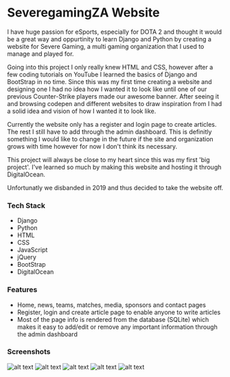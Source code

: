 # SeveregamingZA Website

I have huge passion for eSports, especially for DOTA 2 and thought it would be a great way and oppurtinity to learn Django and Python by creating a website for Severe Gaming, a multi gaming organization that I used to manage and played for. 

Going into this project I only really knew HTML and CSS, however after a few coding tutorials on YouTube I learned the basics of Django and BootStrap in no time. Since this was my first time creating a website and designing one I had no idea how I wanted it to look like until one of our previous Counter-Strike players made our awesome banner. After seeing it and browsing codepen and different websites to draw inspiration from I had a solid idea and vision of how I wanted it to look like.

Currently the website only has a register and login page to create articles. The rest I still have to add through the admin dashboard. This is definitly something I would like to change in the future if the site and organization grows with time however for now I don't think its necessary.

This project will always be close to my heart since this was my first 'big project'. I've learned so much by making this website and hosting it through DigitalOcean. 

Unfortunatly we disbanded in 2019 and thus decided to take the website off.

### Tech Stack 
- Django
- Python
- HTML
- CSS
- JavaScript
- jQuery
- BootStrap
- DigitalOcean

### Features
- Home, news, teams, matches, media, sponsors and contact pages
- Register, login and create article page to enable anyone to write articles
- Most of the page info is rendered from the database (SQLite) which makes it easy to add/edit or remove any important information through the admin dashboard

### Screenshots
![alt text][Welcome Page]
![alt text][Welcome Page Two] 
![alt text][Latest News Page]
![alt text][Article Page]
![alt text][Severe DOTA2]

[Welcome Page]:https://bitvivaz.com/personal/assets/webdev/severegamingza/images/home.png "Welcome Home Page"
[Welcome Page Two]:https://bitvivaz.com/personal/assets/webdev/severegamingza/images/home2.png "Welcome Home Page Two"
[Latest News Page]:https://bitvivaz.com/personal/assets/webdev/severegamingza/images/news.png "Latest News Page"
[Article Page]:https://bitvivaz.com/personal/assets/webdev/severegamingza/images/articledetail.png "Article Page"
[Severe DOTA2]:https://bitvivaz.com/personal/assets/webdev/severegamingza/images/dotateam.png "Severe DOTA 2"
